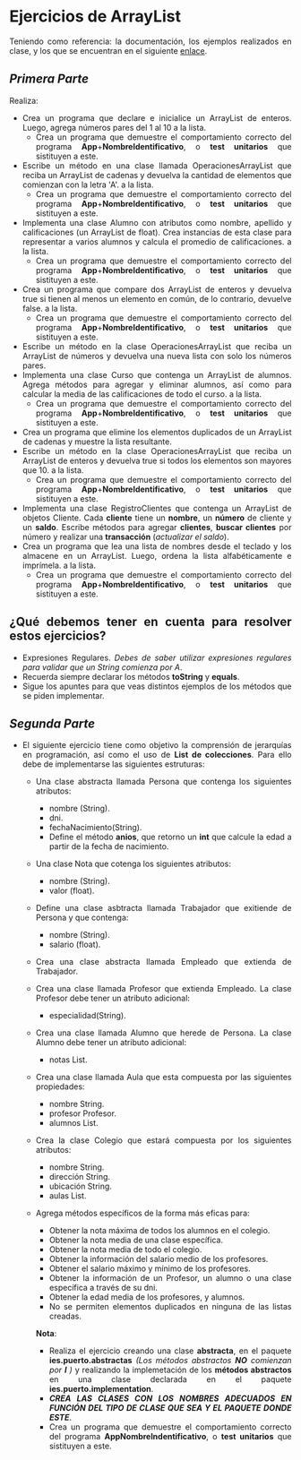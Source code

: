 
<div align="justify">

# Ejercicios de ArrayList

Teniendo como referencia: la documentación, los ejemplos realizados en clase, y los que se encuentran en el siguiente [enlace](../../Ejemplos/).

_Primera Parte_
---

Realiza:

- Crea un programa que declare e inicialice un ArrayList de enteros. Luego, agrega números pares del 1 al 10 a la lista.
  - Crea un programa que demuestre el comportamiento correcto del programa __App__+__NombreIdentificativo__, o __test unitarios__ que sistituyen a este.
- Escribe un método en una clase llamada OperacionesArrayList que reciba un ArrayList de cadenas y devuelva la cantidad de elementos que comienzan con la letra 'A'.
  a la lista.
  - Crea un programa que demuestre el comportamiento correcto del programa __App__+__NombreIdentificativo__, o __test unitarios__ que sistituyen a este.
- Implementa una clase Alumno con atributos como nombre, apellido y calificaciones (un ArrayList de float). Crea instancias de esta clase para representar a varios alumnos y calcula el promedio de calificaciones.
  a la lista.
  - Crea un programa que demuestre el comportamiento correcto del programa __App__+__NombreIdentificativo__, o __test unitarios__ que sistituyen a este.
- Crea un programa que compare dos ArrayList de enteros y devuelva true si tienen al menos un elemento en común, de lo contrario, devuelve false.
  a la lista.
  - Crea un programa que demuestre el comportamiento correcto del programa __App__+__NombreIdentificativo__, o __test unitarios__ que sistituyen a este.
- Escribe un método en la clase OperacionesArrayList que reciba un ArrayList de números y devuelva una nueva lista con solo los números pares.
- Implementa una clase Curso que contenga un ArrayList de alumnos. Agrega métodos para agregar y eliminar alumnos, así como para calcular la media de las calificaciones de todo el curso.
  a la lista.
  - Crea un programa que demuestre el comportamiento correcto del programa __App__+__NombreIdentificativo__, o __test unitarios__ que sistituyen a este.
- Crea un programa que elimine los elementos duplicados de un ArrayList de cadenas y muestre la lista resultante.
- Escribe un método en la clase OperacionesArrayList que reciba un ArrayList de enteros y devuelva true si todos los elementos son mayores que 10.
  a la lista.
  - Crea un programa que demuestre el comportamiento correcto del programa __App__+__NombreIdentificativo__, o __test unitarios__ que sistituyen a este.
- Implementa una clase RegistroClientes que contenga un ArrayList de objetos Cliente. Cada __cliente__ tiene un __nombre__, un __número__ de cliente y un __saldo__. Escribe métodos para agregar __clientes__, __buscar clientes__ por número y realizar una __transacción__ (_actualizar el saldo_).
- Crea un programa que lea una lista de nombres desde el teclado y los almacene en un ArrayList. Luego, ordena la lista alfabéticamente e imprímela.
  a la lista.
  - Crea un programa que demuestre el comportamiento correcto del programa __App__+__NombreIdentificativo__, o __test unitarios__ que sistituyen a este.

## ¿Qué debemos tener en cuenta para resolver estos ejercicios?

- Expresiones Regulares. _Debes de saber utilizar expresiones regulares para validar que un String comienza por A_.
- Recuerda siempre declarar los métodos __toString__ y __equals__.
- Sigue los apuntes para que veas distintos ejemplos de los métodos que se piden implementar.

_Segunda Parte_
--- 
- El siguiente ejercicio tiene como objetivo la comprensión de jerarquías en programación, así como el uso de __List de colecciones__. Para ello debe de implementarse las siguientes estruturas:
  - Una clase abstracta llamada Persona que contenga los siguientes atributos:
    - nombre (String).
    - dni.
    - fechaNacimiento(String).
    - Define el método __anios__, que retorno un __int__ que calcule la edad a partir de la fecha de nacimiento.
  - Una clase Nota que cotenga los siguientes atributos:
    - nombre (String).
    - valor (float).
  - Define una clase asbtracta llamada Trabajador que exitiende de Persona y que contenga:
    - nombre (String).
    - salario (float).
  - Crea una clase abstracta llamada Empleado que extienda de Trabajador.
  - Crea una clase llamada Profesor que extienda Empleado. La clase Profesor debe tener un atributo adicional:
    - especialidad(String). 
  - Crea una clase llamada Alumno que herede de Persona. La clase Alumno debe tener un atributo adicional:
    - notas List<Nota>.
  - Crea una clase llamada Aula que esta compuesta por las siguientes propiedades:
    - nombre String.
    - profesor Profesor.
    - alumnos List<Alumno>.
  - Crea la clase Colegio que estará compuesta por los siguientes atributos:
    - nombre String.
    - dirección String.
    - ubicación String.
    - aulas List<Aula>.
  
  - Agrega métodos específicos de la forma más eficas para:
    - Obtener la nota máxima de todos los alumnos en el colegio.
    - Obtener la nota media de una clase específica.
    - Obtener la nota media de todo el colegio.
    - Obtener la información del salario medio de los profesores.
    - Obtener el salario máximo y mínimo de los profesores.
    - Obtener la información de un Profesor, un alumno o una clase específica a través de su dni.
    - Obtener la edad media de los profesores, y alumnos.
    - No se permiten elementos duplicados en ninguna de las listas creadas.
    
    __Nota__:
    - Realiza el ejercicio creando una clase __abstracta__, en el paquete __ies.puerto.abstractas__ _(Los métodos abstractos_ ___NO___ _comienzan por_ ___I___ _)_ y realizando la implemetación de los __métodos abstractos__ en una clase declarada en el paquete __ies.puerto.implementation__.
    - ___CREA LAS CLASES CON LOS NOMBRES ADECUADOS EN FUNCIÓN DEL TIPO DE CLASE QUE SEA Y EL PAQUETE DONDE ESTE___.  
    - Crea un programa que demuestre el comportamiento correcto del programa __AppNombreIndentificativo__, o __test unitarios__ que sistituyen a este.

</div>